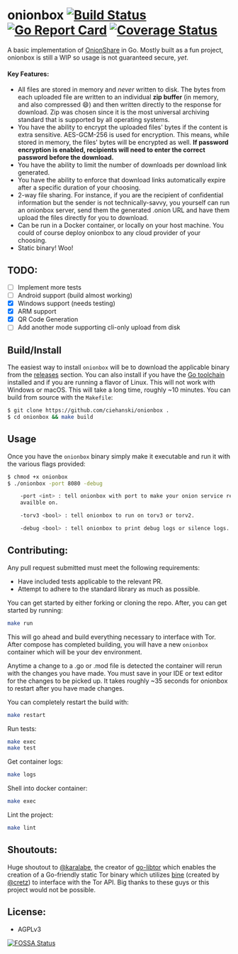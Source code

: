 # onionbox [![Build Status](https://travis-ci.com/ciehanski/onionbox.svg?branch=master)](https://travis-ci.com/ciehanski/onionbox) [![Go Report Card](https://goreportcard.com/badge/github.com/ciehanski/onionbox)](https://goreportcard.com/report/github.com/ciehanski/onionbox) [![Coverage Status](https://coveralls.io/repos/github/ciehanski/onionbox/badge.svg?branch=master)](https://coveralls.io/github/ciehanski/onionbox?branch=master)

A basic implementation of [OnionShare](https://github.com/micahflee/onionshare) in Go.
Mostly built as a fun project, onionbox is still a WIP so usage is not guaranteed secure, *yet*.

#### Key Features:
- All files are stored in memory and *never* written to disk. The bytes from
each uploaded file are written to an individual **zip buffer** (in memory, and also compressed 😄) and then written directly
to the response for download. Zip was chosen since it is the most universal archiving
standard that is supported by all operating systems.
- You have the ability to encrypt the uploaded files' bytes if
the content is extra sensitive. AES-GCM-256 is used for encryption. This means, while stored in memory, the files' bytes
will be encrypted as well. **If password encryption is enabled, recipients will need to enter the correct password 
before the download.**
- You have the ability to limit the number of downloads per download link
generated.
- You have the ability to enforce that download links automatically expire after a specific duration of your choosing.
- 2-way file sharing. For instance, if you are the recipient of confidential information 
but the sender is not technically-savvy, you yourself can run an onionbox server, send them the 
generated .onion URL and have them upload the files directly for you to download.
- Can be run in a Docker container, or locally on your host machine. You could
of course deploy onionbox to any cloud provider of your choosing.
- Static binary! Woo!

## TODO:
- [ ] Implement more tests
- [ ] Android support (build almost working)
- [x] Windows support (needs testing)
- [x] ARM support
- [x] QR Code Generation
- [ ] Add another mode supporting cli-only upload from disk

## Build/Install

The easiest way to install `onionbox` will be to download the applicable binary
from the [releases](https://github.com/ciehanski/onionbox/releases) section. You can also install if you have the [Go toolchain](https://golang.org/dl/)
installed and if you are running a flavor of Linux. This will not work with Windows or macOS. This will take a long time, roughly ~10 minutes. You can build from source with the `Makefile`:

```bash
$ git clone https://github.com/ciehanski/onionbox .
$ cd onionbox && make build
```

## Usage

Once you have the `onionbox` binary simply make it executable and run it with the various flags
provided:

```bash
$ chmod +x onionbox
$ ./onionbox -port 8080 -debug

    -port <int> : tell onionbox with port to make your onion service remotely
    availble on.

    -torv3 <bool> : tell onionbox to run on torv3 or torv2.

    -debug <bool> : tell onionbox to print debug logs or silence logs.
```

## Contributing:

Any pull request submitted must meet the following requirements:
- Have included tests applicable to the relevant PR.
- Attempt to adhere to the standard library as much as possible.

You can get started by either forking or cloning the repo. After, you can get started
by running:

```bash
make run
```

This will go ahead and build everything necessary to interface with Tor. After compose
has completed building, you will have a new `onionbox` container which will be your
dev environment.

Anytime a change to a .go or .mod file is detected the container will rerun with
the changes you have made. You must save in your IDE or text editor for the 
changes to be picked up. It takes roughly ~35 seconds for onionbox to restart after 
you have made changes.

You can completely restart the build with:
```bash
make restart
```

Run tests:
```bash
make exec
make test
```

Get container logs:
```bash
make logs
```

Shell into docker container:
```bash
make exec
```

Lint the project:
```bash
make lint
```

## Shoutouts:
Huge shoutout to [@karalabe](https://github.com/karalabe), the creator of [go-libtor](https://github.com/ipsn/go-libtor) which enables the 
creation of a Go-friendly static Tor binary which utilizes [bine](https://github.com/cretz/bine) (created by [@cretz](https://github.com/cretz))
to interface with the Tor API. Big thanks to these guys or this project would not be possible.

## License:
- AGPLv3

[![FOSSA Status](https://app.fossa.com/api/projects/git%2Bgithub.com%2Fciehanski%2Fonionbox.svg?type=large)](https://app.fossa.com/projects/git%2Bgithub.com%2Fciehanski%2Fonionbox?ref=badge_large)
